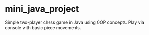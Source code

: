 # mini_java_project
Simple two-player chess game in Java using OOP concepts. Play via console with basic piece movements.
